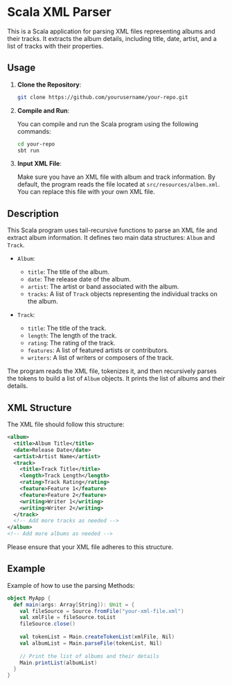 # Scala XML Parser

This is a Scala application for parsing XML files representing albums and their tracks. It extracts the album details, including title, date, artist, and a list of tracks with their properties.

## Usage

1. **Clone the Repository**:

   ```bash
   git clone https://github.com/yourusername/your-repo.git
   ```

2. **Compile and Run**:

   You can compile and run the Scala program using the following commands:

   ```bash
   cd your-repo
   sbt run
   ```

3. **Input XML File**:

   Make sure you have an XML file with album and track information. By default, the program reads the file located at `src/resources/alben.xml`. You can replace this file with your own XML file.

## Description

This Scala program uses tail-recursive functions to parse an XML file and extract album information. It defines two main data structures: `Album` and `Track`.

- `Album`:
   - `title`: The title of the album.
   - `date`: The release date of the album.
   - `artist`: The artist or band associated with the album.
   - `tracks`: A list of `Track` objects representing the individual tracks on the album.

- `Track`:
   - `title`: The title of the track.
   - `length`: The length of the track.
   - `rating`: The rating of the track.
   - `features`: A list of featured artists or contributors.
   - `writers`: A list of writers or composers of the track.

The program reads the XML file, tokenizes it, and then recursively parses the tokens to build a list of `Album` objects. It prints the list of albums and their details.

## XML Structure

The XML file should follow this structure:

```xml
<album>
  <title>Album Title</title>
  <date>Release Date</date>
  <artist>Artist Name</artist>
  <track>
    <title>Track Title</title>
    <length>Track Length</length>
    <rating>Track Rating</rating>
    <feature>Feature 1</feature>
    <feature>Feature 2</feature>
    <writing>Writer 1</writing>
    <writing>Writer 2</writing>
  </track>
  <!-- Add more tracks as needed -->
</album>
<!-- Add more albums as needed -->
```

Please ensure that your XML file adheres to this structure.

## Example

Example of how to use the parsing Methods:

```scala
object MyApp {
  def main(args: Array[String]): Unit = {
    val fileSource = Source.fromFile("your-xml-file.xml")
    val xmlFile = fileSource.toList
    fileSource.close()
    
    val tokenList = Main.createTokenList(xmlFile, Nil)
    val albumList = Main.parseFile(tokenList, Nil)
    
    // Print the list of albums and their details
    Main.printList(albumList)
  }
}